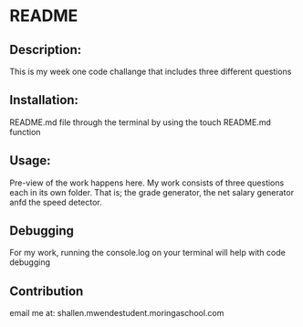 # README


## Description:
This is my week one code challange that includes three different questions

## Installation:
README.md file through the terminal by using the touch README.md function

## Usage:
Pre-view of the work happens here. My work consists of three questions each in its own folder. That is;
the grade generator, the net salary generator anfd the speed detector.


## Debugging
For my work, running the console.log on your terminal will help with code debugging

## Contribution
email me at: shallen.mwendestudent.moringaschool.com



